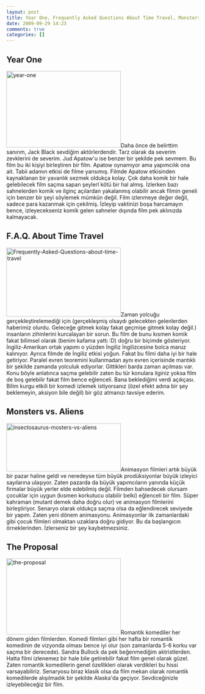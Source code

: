 ```yaml
---
layout: post
title: Year One, Frequently Asked Questions About Time Travel, Monsters vs. Aliens ve The Proposal
date: 2009-09-29 14:23
comments: true
categories: []
---
```

<h2>Year One</h2>
<img class="alignleft size-medium wp-image-1362" title="year-one" src="http://onurbaykal.com.tr/wp-content/uploads/2009/09/year-one-300x200.jpg" alt="year-one" width="300" height="200" />Daha önce de belirttim sanırım, Jack Black sevdiğim aktörlerdendir. Tarz olarak da severim zevklerini de severim. Jud Apatow'u ise benzer bir şekilde pek sevmem. Bu film bu iki kişiyi birleştiren bir film. Apatow oynamıyor ama yapımcılık ona ait. Tabii adamın etkisi de filme yansımış. Filmde Apatow etkisinden kaynaklanan bir yavanlık sezmek oldukça kolay. Çok daha komik bir hale gelebilecek film saçma sapan şeylerl kötü bir hal almış. İzlerken bazı sahnelerden komik ve ilginç açılardan yakalanmış olabilir ancak filmin geneli için benzer bir şeyi söylemek mümkün değil. Film izlenmeye değer değil, sadece para kazanmak için çekilmiş. İzleyip vaktinizi boşa harcamayın bence, izleyecekseniz komik gelen sahneler dışında film pek aklınızda kalmayacak.
<h2>F.A.Q. About Time Travel</h2>
<img class="alignright size-medium wp-image-1359" title="Frequently-Asked-Questions-about-time-travel" src="http://onurbaykal.com.tr/wp-content/uploads/2009/09/Frequently-Asked-Questions-about-time-travel-300x180.jpg" alt="Frequently-Asked-Questions-about-time-travel" width="300" height="180" />Zaman yolcuğu gerçekleştirelemediği için (gerçekleşmiş olsaydı gelecekten gelenlerden haberimiz olurdu. Geleceğe gitmek kolay fakat geçmişe gitmek kolay değil.) insanların zihinlerini kurcalayan bir sorun. Bu film de bunu kısmen komik fakat bilimsel olarak (benim kafama yattı :D) doğru bir biçimde gösteriyor. İngiliz-Amerikan ortak yapımı o yüzden İngiliz İngilizcesine bolca maruz kalınıyor. Ayrıca filmde de İngiliz etkisi yoğun. Fakat bu filmi daha iyi bir hale getiriyor. Paralel evren teoremini kullanmadan aynı evren içerisinde mantıklı bir şekilde zamanda yolculuk ediyorlar. Gittikleri barda zaman açılması var. Konu böyle anlatınca saçma gelebilir zaten bu tür konulara ilginiz yoksa film de boş gelebilir fakat film bence eğlenceli. Bana beklediğimi verdi açıkçası. Bilim kurgu etkili bir komedi izlemek istiyorsanız (özel efekt adına bir şey beklemeyin, aksiyon bile değil) bir göz atmanızı tavsiye ederim.
<h2>Monsters vs. Aliens</h2>
<img class="alignleft size-medium wp-image-1360" title="insectosaurus-mosters-vs-aliens" src="http://onurbaykal.com.tr/wp-content/uploads/2009/09/insectosaurus-mosters-vs-aliens-300x126.jpg" alt="insectosaurus-mosters-vs-aliens" width="300" height="126" />Animasyon filmleri artık büyük bir pazar haline geldi ve neredeyse tüm büyük prodüksiyonlar büyük izleyici sayılarına ulaşıyor. Zaten pazarda da büyük yapımcıların yanında küçük firmalar büyük yerler elde edebilmiş değil. Filmden bahsedecek olursam çocuklar için uygun (kısmen korkutucu olabilir belki) eğlenceli bir film. Süper kahraman (mutant demek daha doğru olur) ve animasyon filmlerini birleştiriyor. Senaryo olarak oldukça saçma olsa da eğlendirecek seviyede bir yapım. Zaten yeni dönem animasyonu. Animasyonlar ilk zamanlardaki gibi çocuk filmleri olmaktan uzaklara doğru gidiyor. Bu da başlangıcın örneklerinden. İzlerseniz bir şey kaybetmezsiniz.
<h2>The Proposal</h2>
<img class="alignright size-medium wp-image-1361" title="the-proposal" src="http://onurbaykal.com.tr/wp-content/uploads/2009/09/the-proposal-300x199.jpg" alt="the-proposal" width="300" height="199" />Romantik komediler her dönem giden filmlerden. Komedi filmleri gibi her hafta bir romantik komedinin de vizyonda olması bence iyi olur (son zamanlarda 5-6 korku var saçma bir derecede). Sandra Bullock da pek beğenmediğim aktristlerden. Hatta filmi izlenemez bir hale bile getirebilir fakat film genel olarak güzel. Zaten romantik komedilerin genel özellikleri olarak verdikleri bu hissi varsayabiliriz. Senaryosu biraz klasik olsa da film mekan olarak romantik komedilerde alışılmadık bir şekilde Alaska'da geçiyor. Sevdiceğinizle izleyebileceğiz bir film.
